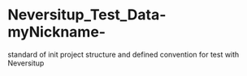 # Neversitup_Test_Data-myNickname-
standard of init project structure and defined convention for test with Neversitup
